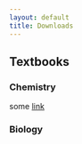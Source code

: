 ```yaml
---
layout: default
title: Downloads
---
```


## Textbooks

### Chemistry
some [link]("google.com") 

### Biology
